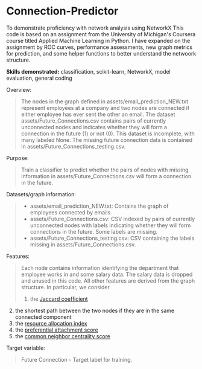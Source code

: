 # Connection-Predictor
To demonstrate proficiency with network analysis using NetworkX
This code is based on an assignment from the University of Michigan's Coursera course titled Applied Machine Learning in Python. I have expanded on the assignment by ROC curves, performance assessments, new graph metrics for prediction, and some helper functions to better understand the netwoork structure.

**Skills demonstrated:** classification, scikit-learn, NetworkX, model evaluation, general coding

Overview: 

> The nodes in the graph defined in assets/email_prediction_NEW.txt represent employees at a company and two nodes are connected if either employee has ever sent the other an email. The dataset assets/Future_Connections.csv contains pairs of currently unconnected nodes and indicates whether they will form a connection in the future (1) or not (0). This dataset is incomplete, with many labeled None. The missing future connection data is contained in assets/Future_Connections_testing.csv.


Purpose: 
> Train a classifier to predict whether the pairs of nodes with missing information in assets/Future_Connections.csv will form a connection in the future.

Datasets/graph information: 

> - assets/email_prediction_NEW.txt: Contains the graph of employees connected by emails
> - assets/Future_Connections.csv: CSV indexed by pairs of currently unconnected nodes with labels indicating whether they will form connections in the future. Some labels are missing.
> - assets/Future_Connections_testing.csv: CSV containing the labels missing in assets/Future_Connections.csv.
    
Features:

> Each node contains information identifying the department that employee works in and some salary data. The salary data is dropped and unused in this code. All other features are derived from the graph structure. In particular, we consider
> 1. the [Jaccard coefficient](https://networkx.org/documentation/stable/reference/algorithms/generated/networkx.algorithms.link_prediction.jaccard_coefficient.html)
2. the shortest path between the two nodes if they are in the same connected component
3. the [resource allocation index](https://networkx.org/documentation/stable/reference/algorithms/generated/networkx.algorithms.link_prediction.resource_allocation_index.html)
4. the [preferential attachment score](https://networkx.org/documentation/stable/reference/algorithms/generated/networkx.algorithms.link_prediction.preferential_attachment.html)
5. the [common neighbor centrality score](https://networkx.org/documentation/stable/reference/algorithms/generated/networkx.algorithms.link_prediction.common_neighbor_centrality.html#networkx.algorithms.link_prediction.common_neighbor_centrality)

Target variable:

> Future Connection - Target label for training. 
